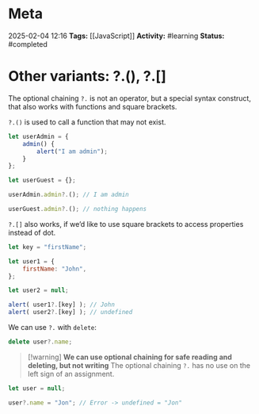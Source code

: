 # Meta
2025-02-04 12:16
**Tags:** [[JavaScript]]
**Activity:** #learning 
**Status:** #completed 

# Other variants: ?.(), ?.[]

The optional chaining `?.` is not an operator, but a special syntax construct, that also works with functions and square brackets.

`?.()` is used to call a function that may not exist.
```JavaScript title:example.js
let userAdmin = {
	admin() {
		alert("I am admin");
	}
};

let userGuest = {};

userAdmin.admin?.(); // I am admin

userGuest.admin?.(); // nothing happens
```

`?.[]` also works, if we’d like to use square brackets to access properties instead of dot.
```JavaScript title:example.js
let key = "firstName";

let user1 = {
	firstName: "John",
};

let user2 = null;

alert( user1?.[key] ); // John
alert( user2?.[key] ); // undefined
```

We can use `?.` with `delete`:
```JavaScript title:example.js
delete user?.name;
```

> [!warning] **We can use optional chaining for safe reading and deleting, but not writing**
> The optional chaining `?.` has no use on the left sign of an assignment.

```JavaScript title:example.js
let user = null;

user?.name = "Jon"; // Error -> undefined = "Jon"
```